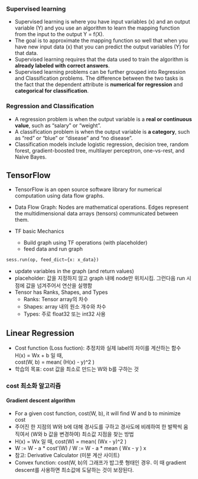### Supervised learning
- Supervised learning is where you have input variables (x) and an output variable (Y) and you use an algorithm to learn the mapping function from the input to the output Y = f(X).
- The goal is to approximate the mapping function so well that when you have new input data (x) that you can predict the output variables (Y) for that data.
- Supervised learning requires that the data used to train the algorithm is **already labeled with correct answers**. 
- Supervised learning problems can be further grouped into Regression and Classification problems. The difference between the two tasks is the fact that the dependent attribute is **numerical for regression** and **categorical for classification**.

### Regression and Classification
- A regression problem is when the output variable is a **real or continuous value**, such as “salary” or “weight”.
- A classification problem is when the output variable is **a category**, such as “red” or “blue” or “disease” and “no disease”.
- Classification models include logistic regression, decision tree, random forest, gradient-boosted tree, multilayer perceptron, one-vs-rest, and Naive Bayes.

## TensorFlow
- TensorFlow is an open source software library for numerical computation using data flow graphs.
- Data Flow Graph: Nodes are mathematical operations. Edges represent the multidimensional data arrays (tensors) communicated between them.

- TF basic Mechanics
  - Build graph using TF operations (with placeholder)
  - feed data and run graph
```python
sess.run(op, feed_dict={x: x_data})
```
  - update variables in the graph (and return values)
- placeholder: 값을 지정하지 않고 graph 내에 node만 위치시킴. 그런다음 run 시점에 값을 넘겨주어서 연산을 실행함
- Tensor has Ranks, Shapes, and Types
  - Ranks: Tensor array의 차수
  - Shapes: array 내의 원소 개수와 차수
  - Types: 주로 float32 또는 int32 사용
  
## Linear Regression
- Cost function (Loss fuction): 추정치와 실제 label의 차이를 계산하는 함수
H(x) = Wx + b 일 때,  
cost(W, b) = mean( (H(x) - y)^2 )
- 학습의 목표: cost 값을 최소로 만드는 W와 b를 구하는 것

### cost 최소화 알고리즘
#### Gradient descent algorithm
- For a given cost function, cost(W, b), it will find W and b to minimize cost
- 주어진 한 지점의 W와 b에 대해 경사도를 구하고 경사도에 비례하여 한 발짝씩 움직여서 (W와 b 값을 변경하여) 최소값 지점을 찾는 방법
- H(x) = Wx 일 때, cost(W) = mean( (Wx - y)^2 )
- W := W - a * cost'(W)  /  W := W - a * mean ( Wx - y ) x
- 참고: Derivative Calculator (미분 계산 사이트)
- Convex function: cost(W, b)의 그래프가 밥그릇 형태인 경우. 이 때 gradient descent를 사용하면 최소값에 도달하는 것이 보장된다.

